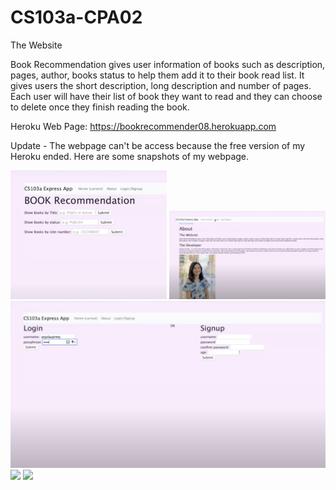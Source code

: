 # CS103a-CPA02

The Website

Book Recommendation gives user information of books such as description, pages, author, books status to help them add it to their book read list. It gives users the short description, long description and number of pages. Each user will have their list of book they want to read and they can choose to delete once they finish reading the book.

Heroku Web Page: 
https://bookrecommender08.herokuapp.com

Update - The webpage can't be access because the free version of my Heroku ended. Here are some snapshots of my webpage. 

<img src="https://github.com/anjolauprety/BookRecommender/blob/b2f02a787977ae7d630689de06e570197dc4c8df/Pictures/Screen%20Shot%202022-09-04%20at%2011.47.54%20PM.png" width="250" /> 
<img src="https://github.com/anjolauprety/BookRecommender/blob/b2f02a787977ae7d630689de06e570197dc4c8df/Pictures/Screen%20Shot%202022-09-04%20at%2011.48.29%20PM.png" width="250" /> 
<img src="https://github.com/anjolauprety/BookRecommender/blob/20ef979aeb92f14072fac27a56a93954fb4c3426/Pictures/Screen%20Shot%202022-09-04%20at%2011.48.53%20PM.png" /> 
<img src="https://github.com/anjolauprety/MobileAppDevelopment/blob/main/Pictures/IMG_4110.jpg" width="250" /> <img src="https://github.com/anjolauprety/MobileAppDevelopment/blob/main/Pictures/Screen%20Shot%202021-12-03%20at%201.40.30%20AM.png" width="250" /> 


